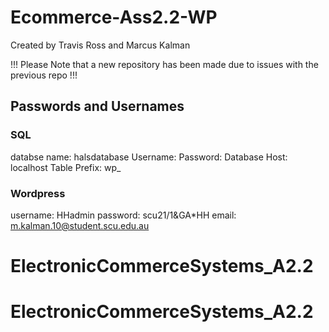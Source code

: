 # Ecommerce-Ass2.2-WP
Created by Travis Ross and Marcus Kalman

!!! Please Note  that a new repository has been made due to issues with the previous repo !!!

## Passwords and Usernames

### SQL

databse name: halsdatabase
Username: 
Password: 
Database Host: localhost
Table Prefix: wp_

### Wordpress

username: HHadmin
password: scu21/1&GA*HH
email: m.kalman.10@student.scu.edu.au
# ElectronicCommerceSystems_A2.2
# ElectronicCommerceSystems_A2.2

